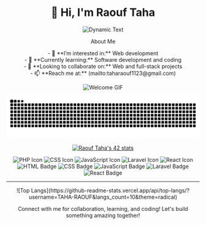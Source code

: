 <h1 align="center"> 👋 Hi, I'm Raouf Taha </h1>

<p align="center">
  <img src="https://readme-typing-svg.demolab.com?font=Fira+Code&weight=500&size=24&pause=1000&center=true&vCenter=true&width=500&lines=I'm+a+Web+Developer;I'm+a+Coder;Hi,+I'm+Raouf+Taha;I'+m+a+Backend+Dev;I'm+passionate+about+coding!;Let's+build+something+amazing!" alt="Dynamic Text" />
</p>
 <div align="center">About Me</div>

<p align="center">
- 👀 **I’m interested in:** Web development<br>
- 🌱 **Currently learning:** Software development and coding<br>
- 💞️ **Looking to collaborate on:** Web and full-stack projects<br>
- 📫 **Reach me at:** (mailto:taharaouf1123@gmail.com)
</p>

<p align="center">
  <img src="https://user-images.githubusercontent.com/74038190/212284158-e840e285-664b-44d7-b79b-e264b5e54825.gif" alt="Welcome GIF" width="600"/>
</p>
<p align="center">
  <img src="https://raw.githubusercontent.com/huiishan99/huiishan99/output/github-contribution-grid-snake-dark.svg" alt="GitHub Contribution Grid Snake" width="600"/>
</p>

<p align="center">
  <a href="https://badge.mediaplus.ma/levi/moraouf">
    <img src="https://badge.mediaplus.ma/levi/moraouf" alt="Raouf Taha's 42 stats" />
  </a>
</p>
<!--
<p align="left">
  <img src="https://media.giphy.com/media/qgQUggAC3Pfv687qPC/giphy.gif" width="480" height="360" alt="Coding GIF">
</p>
] -->

<!-- Dynamic Language Logos Section -->
<div align="center">
  <img src="https://img.icons8.com/?size=100&id=1q0xlAMYQeet&format=png&color=000000" alt="PHP Icon" width="50" />
  <img src="https://img.icons8.com/?size=100&id=1q0xlAMYQeet&format=png&color=000000" alt="CSS Icon" width="50" />
  <img src="https://img.icons8.com/?size=100&id=1q0xlAMYQeet&format=png&color=000000" alt="JavaScript Icon" width="50" />
  <img src="https://img.icons8.com/?size=100&id=1q0xlAMYQeet&format=png&color=000000" alt="Laravel Icon" width="50" />
  <img src="https://img.icons8.com/?size=100&id=1q0xlAMYQeet&format=png&color=000000" alt="React Icon" width="50" />
</div>

<div align="center">
  <img src="https://img.shields.io/badge/HTML-%23E34F26.svg?style=for-the-badge&logo=html5&logoColor=white" alt="HTML Badge" />
  <img src="https://img.shields.io/badge/CSS-%231572B6.svg?style=for-the-badge&logo=css3&logoColor=white" alt="CSS Badge" />
  <img src="https://img.shields.io/badge/JavaScript-%23F7DF1E.svg?style=for-the-badge&logo=javascript&logoColor=black" alt="JavaScript Badge" />
  <img src="https://img.shields.io/badge/Laravel-%23FF2D20.svg?style=for-the-badge&logo=laravel&logoColor=white" alt="Laravel Badge" />
  <img src="https://img.shields.io/badge/React-%2361DAFB.svg?style=for-the-badge&logo=react&logoColor=black" alt="React Badge" />
</div>

---
<p align="center">
  ![Top Langs](https://github-readme-stats.vercel.app/api/top-langs/?username=TAHA-RAOUF&langs_count=10&theme=radical)
</p>



<p align="center">
  Connect with me for collaboration, learning, and coding! Let's build something amazing together!
</p>
